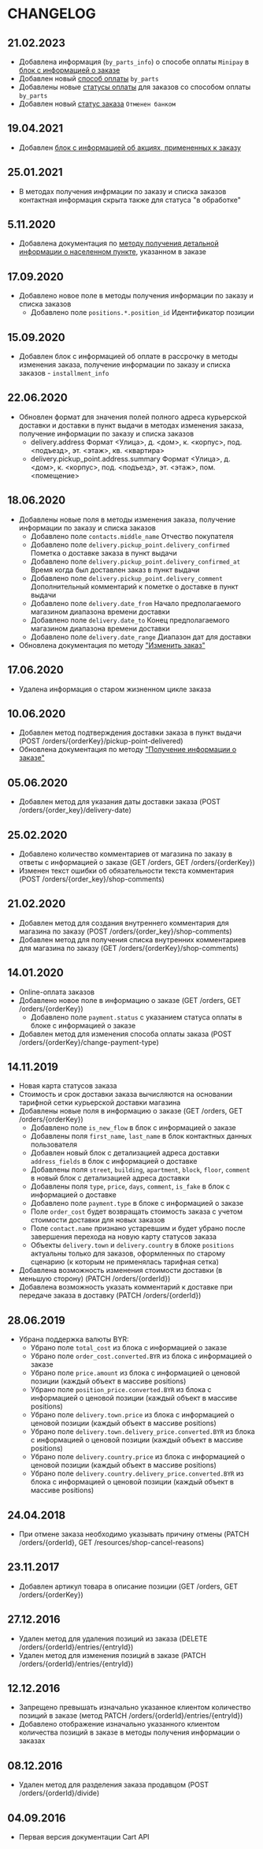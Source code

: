 # CHANGELOG

## 21.02.2023

* Добавлена информация (`by_parts_info`) о способе оплаты `Minipay` в [блок с информацией о заказе](docs/order/show.md#описание-полей-ответа)
* Добавлен новый [способ оплаты](README.md#способы-оплаты) `by_parts`
* Добавлены новые [статусы оплаты](README.md#статусы-онлайн-оплаты) для заказов со способом оплаты `by_parts`
* Добавлен новый [статус заказа](README.md#статусы-заказа-и-жизненный-цикл-заказа) `Отменен банком`

## 19.04.2021

* Добавлен [блок с информацией об акциях, примененных к заказу](docs/order/show.md)

## 25.01.2021

* В методах получения инфрмации по заказу и списка заказов контактная информация скрыта также для статуса "в обработке"

## 5.11.2020

* Добавлена документация по [методу получения детальной информации о населенном пункте](docs/order/geo/get_town_by_id.md), указанном в заказе

## 17.09.2020
* Добавлено новое поле в методы получения информации по заказу и списка заказов
    * Добавлено поле `positions.*.position_id` Идентификатор позиции

## 15.09.2020
* Добавлен блок с информацией об оплате в рассрочку в методы изменения заказа, получение информации по заказу и списка заказов - `installment_info`

## 22.06.2020

* Обновлен формат для значения полей полного адреса курьерской доставки и доставки в пункт выдачи в методах изменения заказа, получение информации по заказу и списка заказов
    * delivery.address Формат <Улица>, д. <дом>, к. <корпус>, под. <подъезд>, эт. <этаж>, кв. <квартира>
    * delivery.pickup_point.address.summary Формат <Улица>, д. <дом>, к. <корпус>, под. <подъезд>, эт. <этаж>, пом. <помещение>

## 18.06.2020

* Добавлены новые поля в методы изменения заказа, получение информации по заказу и списка заказов
    * Добавлено поле `contacts.middle_name` Отчество покупателя
    * Добавлено поле `delivery.pickup_point.delivery_confirmed` Пометка о доставке заказа в пункт выдачи
    * Добавлено поле `delivery.pickup_point.delivery_confirmed_at` Время когда был доставлен заказ в пункт выдачи
    * Добавлено поле `delivery.pickup_point.delivery_comment` Дополнительный комментарий к пометке о доставке в пункт выдачи
    * Добавлено поле `delivery.date_from` Начало предполагаемого магазином диапазона времени доставки
    * Добавлено поле `delivery.date_to` Конец предполагаемого магазином диапазона времени доставки
    * Добавлено поле `delivery.date_range` Диапазон дат для доставки
* Обновлена документация по методу ["Изменить заказ"](docs/order/update.md)

## 17.06.2020

* Удалена информация о старом жизненном цикле заказа

## 10.06.2020

* Добавлен метод подтверждения доставки заказа в пункт выдачи (POST /orders/{orderKey}/pickup-point-delivered)
* Обновлена документация по методу ["Получение информации о заказе"](docs/order/show.md)

## 05.06.2020

* Добавлен метод для указания даты доставки заказа (POST /orders/{order_key}/delivery-date)

## 25.02.2020

* Добавлено количество комментариев от магазина по заказу в ответы с информацией о заказе (GET /orders, GET /orders/{orderKey})
* Изменен текст ошибки об обязательности текста комментария (POST /orders/{order_key}/shop-comments)

## 21.02.2020

* Добавлен метод для создания внутреннего комментария для магазина по заказу (POST /orders/{order_key}/shop-comments)
* Добавлен метод для получения списка внутренних комментариев для магазина по заказу (GET /orders/{orderKey}/shop-comments)

## 14.01.2020

* Online-оплата заказов
* Добавлено новое поле в информацию о заказе (GET /orders, GET /orders/{orderKey})
  * Добавлено поле `payment.status` с указанием статуса оплаты в блоке с информацией о заказе
* Добавлен метод для изменения способа оплаты заказа (POST /orders/{orderKey}/change-payment-type)

## 14.11.2019

* Новая карта статусов заказа
* Стоимость и срок доставки заказа вычисляются на основании тарифной сетки курьерской доставки магазина
* Добавлены новые поля в информацию о заказе (GET /orders, GET /orders/{orderKey})
  * Добавлено поле `is_new_flow` в блок с информацией о заказе
  * Добавлены поля `first_name`, `last_name` в блок контактных данных пользователя
  * Добавлен новый блок с детализацией адреса доставки `address_fields` в блок с информацией о доставке
  * Добавлены поля `street`, `building`, `apartment`, `block`, `floor`, `comment` в новый блок с детализацией адреса доставки
  * Добавлены поля `type`, `price`, `days`, `comment`, `is_fake` в блок с информацией о доставке
  * Добавлено поле `payment.type` в блоке с информацией о заказе
  * Поле `order_cost` будет возвращать стоимость заказа с учетом стоимости доставки для новых заказов
  * Поле `contact.name` признано устаревшим и будет убрано после завершения перехода на новую карту статусов заказа
  * Объекты `delivery.town` и `delivery.country` в блоке `positions` актуальны только для заказов, оформленных по старому сценарию (к которым не применялась тарифная сетка)
* Добавлена возможность изменения стоимости доставки (в меньшую сторону) (PATCH /orders/{orderId})
* Добавлена возможность указать комментарий к доставке при передаче заказа в доставку (PATCH /orders/{orderId})

## 28.06.2019

* Убрана поддержка валюты BYR:
  * Убрано поле `total_cost` из блока с информацией о заказе
  * Убрано поле `order_cost.converted.BYR` из блока с информацией о заказе
  * Убрано поле `price.amount` из блока с информацией о ценовой позиции (каждый объект в массиве positions)
  * Убрано поле `position_price.converted.BYR` из блока с информацией о ценовой позиции (каждый объект в массиве positions)
  * Убрано поле `delivery.town.price` из блока с информацией о ценовой позиции (каждый объект в массиве positions)
  * Убрано поле `delivery.town.delivery_price.converted.BYR` из блока с информацией о ценовой позиции (каждый объект в массиве positions)
  * Убрано поле `delivery.country.price` из блока с информацией о ценовой позиции (каждый объект в массиве positions)
  * Убрано поле `delivery.country.delivery_price.converted.BYR` из блока с информацией о ценовой позиции (каждый объект в массиве positions)

## 24.04.2018

* При отмене заказа необходимо указывать причину отмены (PATCH /orders/{orderId}, GET /resources/shop-cancel-reasons)

## 23.11.2017

* Добавлен артикул товара в описание позиции (GET /orders, GET /orders/{orderKey})

## 27.12.2016

* Удален метод для удаления позиций из заказа (DELETE /orders/{orderId}/entries/{entryId})
* Удален метод для изменения позиций в заказе (PATCH /orders/{orderId}/entries/{entryId})

## 12.12.2016

* Запрещено превышать изначально указанное клиентом количество позиций в заказе (метод PATCH /orders/{orderId}/entries/{entryId})
* Добавлено отображение изначально указанного клиентом количества позиций в заказе в методы получения информации о заказах

## 08.12.2016

* Удален метод для разделения заказа продавцом (POST /orders/{orderId}/divide)

## 04.09.2016

* Первая версия документации Cart API
